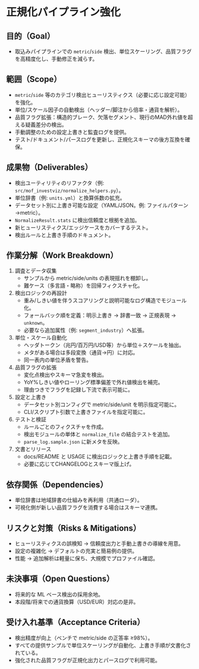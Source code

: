 # 正規化パイプライン強化

## 目的（Goal）
- 取込みパイプラインでの `metric`/`side` 検出、単位スケーリング、品質フラグを高精度化し、手動修正を減らす。

## 範囲（Scope）
- `metric`/`side` 等のカテゴリ検出ヒューリスティクス（必要に応じ設定可能）を強化。
- 単位/スケール因子の自動検出（ヘッダー/脚注から倍率・通貨を解析）。
- 品質フラグ拡張：構造的ブレーク、欠落セグメント、現行のMAD外れ値を超える疑義差分の検出。
- 手動調整のための設定上書きと監査ログを提供。
- テスト/ドキュメント/パースログを更新し、正規化スキーマの後方互換を確保。

## 成果物（Deliverables）
- 検出ユーティリティのリファクタ（例: `src/mof_investviz/normalize_helpers.py`）。
- 単位辞書（例: `units.yml`）と換算係数の拡充。
- データセット別に上書き可能な設定（YAML/JSON。例: ファイルパターン→metric）。
- `NormalizeResult.stats` に検出信頼度と根拠を追加。
- 新ヒューリスティクス/エッジケースをカバーするテスト。
- 検出ルールと上書き手順のドキュメント。

## 作業分解（Work Breakdown）
1. 調査とデータ収集
   - サンプルから metric/side/units の表現揺れを棚卸し。
   - 難ケース（多言語・略称）を回帰フィクスチャ化。
2. 検出ロジックの再設計
   - 重み/しきい値を伴うスコアリングと説明可能なログ構造でモジュール化。
   - フォールバック順を定義：明示上書き → 辞書一致 → 正規表現 → `unknown`。
   - 必要なら追加属性（例: `segment_industry`）へ拡張。
3. 単位・スケール自動化
   - ヘッダトークン（兆円/百万円/USD等）から単位＋スケールを抽出。
   - メタがある場合は多段変換（通貨→円）に対応。
   - 同一表内の単位矛盾を警告。
4. 品質フラグの拡張
   - 変化点検出やスキーマ急変を検出。
   - YoY%しきい値やローリング標準偏差で外れ値検出を補完。
   - 理由つきでフラグを記録し下流で表示可能に。
5. 設定と上書き
   - データセット別コンフィグで metric/side/unit を明示指定可能に。
   - CLI/スクリプト引数で上書きファイルを指定可能に。
6. テストと検証
   - ルールごとのフィクスチャを作成。
   - 検出モジュールの単体と `normalize_file` の結合テストを追加。
   - `parse_log.sample.json` に新メタを反映。
7. 文書とリリース
   - docs/README と USAGE に検出ロジックと上書き手順を記載。
   - 必要に応じてCHANGELOGとスキーマ版上げ。

## 依存関係（Dependencies）
- 単位辞書は地域辞書の仕組みを再利用（共通ローダ）。
- 可視化側が新しい品質フラグを消費する場合はスキーマ連携。

## リスクと対策（Risks & Mitigations）
- ヒューリスティクスの誤検知 → 信頼度出力と手動上書きの導線を用意。
- 設定の複雑化 → デフォルトの充実と簡易例の提供。
- 性能 → 追加解析は軽量に保ち、大規模でプロファイル確認。

## 未決事項（Open Questions）
- 将来的な ML ベース検出の採用余地。
- 本段階/将来での通貨換算（USD/EUR）対応の是非。

## 受け入れ基準（Acceptance Criteria）
- 検出精度が向上（ベンチで metric/side の正答率 ≥98%）。
- すべての提供サンプルで単位スケーリングが自動化、上書き手順が文書化されている。
- 強化された品質フラグが正規化出力とパースログで利用可能。
